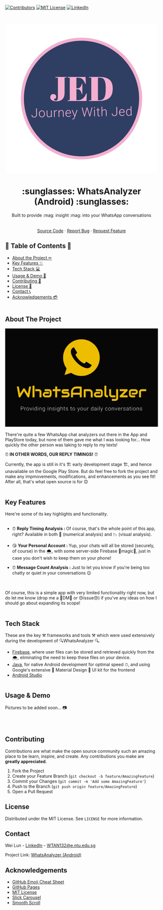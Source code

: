 [![Contributors][contributors-shield]][contributors-url]
[![MIT License][license-shield]][license-url]
[![LinkedIn][linkedin-shield]][linkedin-url]


<!-- PROJECT LOGO -->
<br />
<p align="center">
  <a href="https://weilunn97.wixsite.com/journeywithjed">
    <img src="img/Logo.jpg" />
  </a>

  <h1 align="center">:sunglasses: WhatsAnalyzer (Android) :sunglasses:</h1>

  <p align="center">
    Built to provide :mag: insight :mag: into your WhatsApp conversations
    <br />
    <br />
    <br />
    <a href="https://github.com/weilunn97/WhatsAnalyzer-Android-/tree/master/app">Source Code</a>
    ·
    <a href="https://github.com/weilunn97/WhatsAnalyzer-Android-/issues">Report Bug</a>
    ·
    <a href="https://github.com/weilunn97/WhatsAnalyzer-Android-/issues">Request Feature</a>
  </p>
</p>



<!-- TABLE OF CONTENTS -->
## 📃 Table of Contents 📃

* [About the Project ✏](#about-the-project)
* [Key Features ✨](#key-features)
* [Tech Stack 💻](#tech-stack)
* [Usage & Demo 📸](#usage-and-demo)
* [Contributing 🍻](#contributing)
* [License 📑](#license)
* [Contact 📞](#contact)
* [Acknowledgements 💳](#acknowledgements)
<br><br>



## About The Project
<p align="center">
  <a href="https://weilunn97.wixsite.com/journeywithjed">
    <img src="img/AppIcon.JPG" />
  </a>

There're quite a few WhatsApp chat analyzers out there in the App and PlayStore today, but none of them gave me what I was looking for... How quickly the other person was taking to reply to my texts!

 :alarm_clock: **IN OTHER WORDS, OUR REPLY TIMINGS!** :alarm_clock: 

Currently, the app is still in it's 🏗 early development stage  🏗, and hence unavailable on the Google Play Store. But do feel free to fork the project and make any impmovements, modifications, and enhancements as you see fit! After all, that's what open source is for 😊
<br><br>


## Key Features
Here're some of its key highlights and functionality. <br><br>
*  :alarm_clock:  <b>Reply Timing Analysis : </b> Of course, that's the whole point of this app, right? Available in both 🔢 (numerical analysis) and 📉 (visual analysis).

*  :kissing_heart: <b>Your Personal Account : </b> Yup, your chats will all be stored (securely, of course) in the 🌨, with some server-side Firebase 🎩magic🎩, just in case you don't wish to keep them on your phone!

* :alarm_clock:  <b>Message Count Analysis : </b> Just to let you know if you're being too chatty or quiet in your conversations 😉

<br><br>
Of course, this is a simple app with very limited functionality right now, but do let me know (drop me a 📧DM📧 or 😓issue😓) if you've any ideas on how I should go about expanding its scope! <br><br>



## Tech Stack
These are the key ⚒ frameworks and tools ⚒ which were used extensively during the development of 🔍WhatsAnalyzer 🔍.
* [Firebase](https://firebase.google.com/), where user files can be stored and retrieved quickly from the 🌨, eliminating the need to keep these files on your device.
* [Java](https://www.java.com/en/), for native Android development for optimal speed ⏱, and using Google's extensive 🎨 Material Design 🎨 UI kit for the frontend
* [Android Studio](https://developer.android.com/studio) <br><br>



## Usage & Demo
<!-- INSERT PICTURES HERE-->


Pictures to be added soon... 📷

<br><br>



## Contributing

Contributions are what make the open source community such an amazing place to be learn, inspire, and create. Any contributions you make are **greatly appreciated**.

1. Fork the Project
2. Create your Feature Branch (`git checkout -b feature/AmazingFeature`)
3. Commit your Changes (`git commit -m 'Add some AmazingFeature'`)
4. Push to the Branch (`git push origin feature/AmazingFeature`)
5. Open a Pull Request



<!-- LICENSE -->
## License

Distributed under the MIT License. See `LICENSE` for more information.



## Contact

Wei Lun - [LinkedIn](https://www.linkedin.com/in/tan-wei-lun/) - WTAN132@e.ntu.edu.sg

Project Link: [WhatsAnalyzer (Android)](https://github.com/weilunn97/WhatsAnalyzer-Android-e)



## Acknowledgements
* [GitHub Emoji Cheat Sheet](https://www.webpagefx.com/tools/emoji-cheat-sheet)
* [GitHub Pages](https://pages.github.com)
* [MIT License](https://opensource.org/licenses/MIT)
* [Slick Carousel](https://kenwheeler.github.io/slick)
* [Smooth Scroll](https://github.com/cferdinandi/smooth-scroll)



<!-- MARKDOWN LINKS & IMAGES -->
<!-- https://www.markdownguide.org/basic-syntax/#reference-style-links -->
[contributors-shield]: https://img.shields.io/github/contributors/othneildrew/Best-README-Template.svg?style=flat-square
[contributors-url]: https://github.com/weilunn97/WhatsAnalyzer-Android-/graphs/contributors
[forks-shield]: https://img.shields.io/github/forks/othneildrew/Best-README-Template.svg?style=flat-square
[forks-url]:https://github.com/weilunn97/WhatsAnalyzer-Android-/network
[stars-shield]: https://img.shields.io/github/stars/othneildrew/Best-README-Template.svg?style=flat-square
[license-shield]: https://img.shields.io/github/license/othneildrew/Best-README-Template.svg?style=flat-square
[license-url]: https://github.com/weilunn97/WhatsAnalyzer-Android-/blob/master/LICENSE.txt
[linkedin-shield]: https://img.shields.io/badge/-LinkedIn-black.svg?style=flat-square&logo=linkedin&colorB=555
[linkedin-url]: https://linkedin.com/in/tan-wei-lun
[product-screenshot]: images/screenshot.png
